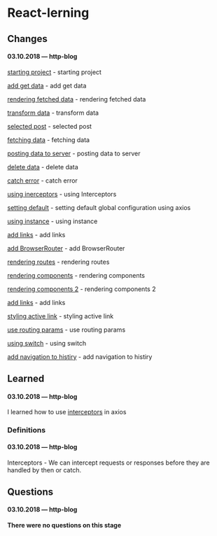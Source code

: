 # React-lerning

## Changes

#### 03.10.2018 — http-blog
[starting project](https://github.com/Mikele11/React-lerning/commit/6fdbae86da10e9456119b423bb6fb8819db5bbfd) - starting project

[add get data](https://github.com/Mikele11/React-lerning/commit/b04855dbd04f3bc73c0c87bdbd99400c5e9225fc) - add get data

[rendering fetched data](https://github.com/Mikele11/React-lerning/commit/933a6be82bafac80a6aacc430787cc2b0cddb6aa) - rendering fetched data

[transform data](https://github.com/Mikele11/React-lerning/commit/a74f1920a43f19f01db7c94726fe611e212c346e) - transform data

[selected post](https://github.com/Mikele11/React-lerning/commit/c9f3e191a0fb2b02a310a6785595f9abb33aa1c6) - selected post

[fetching data](https://github.com/Mikele11/React-lerning/commit/805f3b08be0113c4552735bb55cc75d60de6b026) - fetching data

[posting data to server](https://github.com/Mikele11/React-lerning/commit/6c2f27a867c64665a7e81f7b2c6e00f2eefbd5b6) - posting data to server

[delete data](https://github.com/Mikele11/React-lerning/commit/dfc1105e0664cb3fa1540ab45c40a0bd7b9da36e) - delete data

[catch error](https://github.com/Mikele11/React-lerning/commit/20b93399aa65948492c6e5319382bbb7fd4883dc) - catch error

[using inerceptors](https://github.com/Mikele11/React-lerning/commit/006cb92b591bafe0fdf367351ac799bd580ffc26) - using Interceptors

[setting default](https://github.com/Mikele11/React-lerning/commit/bd3c182f075ad265e91133ffdeeacdee035bdcd0) - setting default global configuration using axios

[using instance](https://github.com/Mikele11/React-lerning/commit/76b3d7fc77d6c5198d2f301a22196a92da273b1b) - using instance

[add links](https://github.com/Mikele11/React-lerning/commit/60c95249e3b827a869f777f7d3ba58b5b3ab6d3b) - add links

[add BrowserRouter](https://github.com/Mikele11/React-lerning/commit/de9aac23f3504ab03e6cfb248b5f1ec90858108a) - add BrowserRouter

[rendering routes](https://github.com/Mikele11/React-lerning/commit/57940ceba4f3fa764162beaea2f3de1a817eae4a) - rendering routes

[rendering components](https://github.com/Mikele11/React-lerning/commit/d12cecb2ea0fccfc3fa522e50d053c76d358a50f) - rendering components

[rendering components 2](https://github.com/Mikele11/React-lerning/commit/7a872c6b82082dd78f893d4445cb4b48c00f64a8) - rendering components 2

[add links](https://github.com/Mikele11/React-lerning/commit/fa58a4e19c6f1b226dd1ec34b55a9e5a09a81f18) - add links

[styling active link](https://github.com/Mikele11/React-lerning/commit/8a27b301ecdab77ab7414efdb326f82f31f1dc2b) - styling active link

[use routing params](https://github.com/Mikele11/React-lerning/commit/52f7acaeb5ddc4d0df137a0714ffbc253c008e67) - use routing params

[using switch](https://github.com/Mikele11/React-lerning/commit/6464817cb94513a69938b19cd7311a3177a3fed2) - using switch

[add navigation to histiry](https://github.com/Mikele11/React-lerning/commit/8914cf7509f389c3e565e74ff766a4b18cb89e5f) - add navigation to histiry

## Learned

#### 03.10.2018 — http-blog

I learned how to use [interceptors](#interceptors) in axios


### Definitions

#### 03.10.2018 — http-blog

<a name="interceptors"></a>Interceptors - We can intercept requests or responses before they are handled by then or catch.

## Questions

#### 03.10.2018 — http-blog

**There were no questions on this stage**